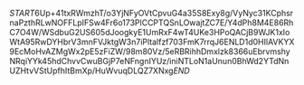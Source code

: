 $START$6Up+41txRWmzhT/o3YjNFyOVtCpvuG4a35S8Exy8g/VyNyc31KCphsrnaPzthRLwNOFFLpIFSw4Fr6o173PlCCPTQSnLOwajtZC7E/Y4dPh8M4E86RhC7O4W/WSdbuG2US605dJoogkyE1UmRxF4wT4UKe3HPoQACjB9WJK1xIoWtA95RwDYHbrV3mnFVJktgW3n7iPltalfzf703FmK7rrqJ6ENLD1d0HIlAVKYX9EcMoHvAZMgWx2pE5zFiZW/98m80Vz/5eRBRihhDmxlzk8366uEbrvmshyNRqiYYk45hdChvvCwuBGjP7eNFngnIYUz/iniNTLoN1aUnun0BhWd2YTdNnUZHtvVStUpfhItBmXp/HuWvuqDLQZ7XNxg$END$